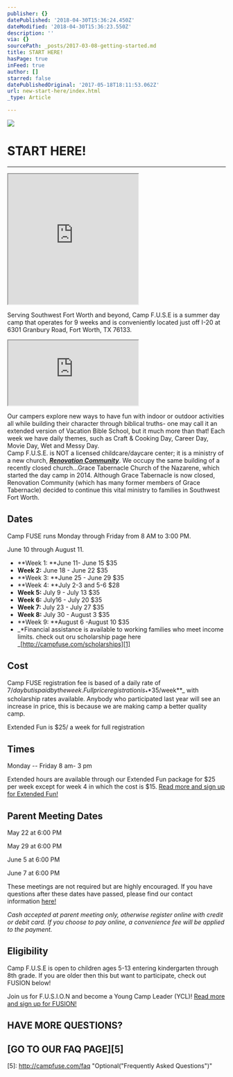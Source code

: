 ```yaml
---
publisher: {}
datePublished: '2018-04-30T15:36:24.450Z'
dateModified: '2018-04-30T15:36:23.550Z'
description: ''
via: {}
sourcePath: _posts/2017-03-08-getting-started.md
title: START HERE!
hasPage: true
inFeed: true
author: []
starred: false
datePublishedOriginal: '2017-05-18T18:11:53.062Z'
url: new-start-here/index.html
_type: Article

---
```

![](https://the-grid-user-content.s3-us-west-2.amazonaws.com/e68a7ac0-79cf-427f-8264-72dd00662d5d.jpg)

# START HERE!

---

<iframe src="https://the-grid.github.io/ed-userhtml/?g=eJwtzssKwjAQQNFfCbO3UbQK2nTlWnAlLtNkagJ5MZ0Q-veKur8c7uBn0hFF85adgv64BeHQvxwr2O96EAsZBY65LGcpW2vdmivXCTuTo8Q4oZXX9vRpPj0OtzuILzdlskgKPpgOITcFunIuQa8XgcnQWhjtJqL1-l_MNYTFEGIaB_l7Gt8ivjY6" height="300" style=""></iframe>

Serving Southwest Fort Worth and beyond, Camp F.U.S.E is a summer day camp that operates for 9 weeks and is conveniently located just off I-20 at 6301 Granbury Road, Fort Worth, TX 76133\.

<iframe src="https://the-grid.github.io/ed-location/?latitude=32.65692&amp;longitude=-97.401731&amp;zoom=16&amp;address=6301%20Granbury%20Rd%2C%20Fort%20Worth%2C%20Texas%2076133%2C%20United%20States" style=""></iframe>

Our campers explore new ways to have fun with indoor or outdoor activities all while building their character through biblical truths- one may call it an extended version of Vacation Bible School, but it much more than that! Each week we have daily themes, such as Craft & Cooking Day, Career Day, Movie Day, Wet and Messy Day.  
Camp F.U.S.E. is NOT a licensed childcare/daycare center; it is a ministry of a new church, _**[Renovation Community][0]**_. We occupy the same building of a recently closed church...Grace Tabernacle Church of the Nazarene, which started the day camp in 2014\. Although Grace Tabernacle is now closed, Renovation Community (which has many former members of Grace Tabernacle) decided to continue this vital ministry to families in Southwest Fort Worth.

## Dates

Camp FUSE runs Monday through Friday from 8 AM to 3:00 PM.

June 10 through August 11\.

* **Week 1: **June 11- June 15 $35
* **Week 2:** June 18 - June 22 $35
* **Week 3: **June 25 - June 29 $35
* **Week 4: **July 2-3 and 5-6 $28
* **Week 5:** July 9 - July 13 $35
* **Week 6:** July16 - July 20 $35
* **Week 7:** July 23 - July 27 $35
* **Week 8:** July 30 - August 3 $35
* **Week 9: **August 6 -August 10 $35
* _\*Financial assistance is available to working families who meet income limits. check out oru scholarship page here _[http://campfuse.com/scholarships][1]

## Cost

Camp FUSE registration fee is based of a daily rate of $7/day but is paid by the week. Full price registration is _**$35/week**_ with scholarship rates available. Anybody who participated last year will see an increase in price, this is because we are making camp a better quality camp.

Extended Fun is $25/ a week for full registration

## Times

Monday -- Friday 8 am- 3 pm

Extended hours are available through our Extended Fun package for $25 per week except for week 4 in which the cost is $15\.
[Read more and sign up for Extended Fun!][2]

## Parent Meeting Dates

May 22 at 6:00 PM

May 29 at 6:00 PM

June 5 at 6:00 PM

June 7 at 6:00 PM

These meetings are not required but are highly encouraged. If you have questions after these dates have passed, please find our contact information [here!][3]

_Cash accepted at parent meeting only, otherwise register online with credit or debit card. If you choose to pay online, a convenience fee will be applied to the payment._

## Eligibility

Camp F.U.S.E is open to children ages 5-13 entering kindergarten through 8th grade. If you are older then this but want to participate, check out FUSION below!

Join us for F.U.S.I.O.N and become a Young Camp Leader (YCL)!
[Read more and sign up for FUSION!][4]

## HAVE MORE QUESTIONS?

## **[GO TO OUR FAQ PAGE][5]**

[0]: http://renovationcommunity.church/
[1]: http://campfuse.com/scholarships "http://campfuse.com/scholarships"
[2]: http://campfuse.com/extended-fun
[3]: http://campfuse.com/contact-us "here!"
[4]: http://campfuse.com/fusion
[5]: http://campfuse.com/faq "Optional("Frequently Asked Questions")"